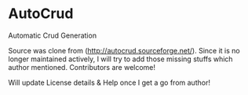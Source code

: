 # AutoCrud
Automatic Crud Generation

Source was clone from (http://autocrud.sourceforge.net/). Since it is no longer maintained actively, I will try to add those missing stuffs
which author mentioned. Contributors are welcome!

Will update License details & Help once I get a go from author!
